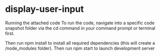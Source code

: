# display-user-input
Running the attached code
To run the code, navigate into a specific code snapshot folder via the cd command in your command prompt or terminal first.

Then run npm install to install all required dependencies (this will create a /node_modules folder).
Then run npm start to launch development server
